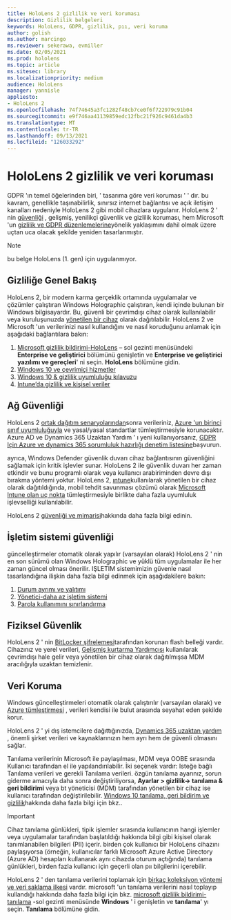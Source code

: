 ```yaml
---
title: HoloLens 2 gizlilik ve veri koruması
description: Gizlilik belgeleri
keywords: HoloLens, GDPR, gizlilik, pıı, veri koruma
author: golish
ms.author: marcingo
ms.reviewer: sekerawa, evmiller
ms.date: 02/05/2021
ms.prod: hololens
ms.topic: article
ms.sitesec: library
ms.localizationpriority: medium
audience: HoloLens
manager: yannisle
appliesto:
- HoloLens 2
ms.openlocfilehash: 74f74645a3fc1282f48cb7ce0f6f722979c91b04
ms.sourcegitcommit: e9f746aa41139859edc12fbc21f926c9461da4b3
ms.translationtype: MT
ms.contentlocale: tr-TR
ms.lasthandoff: 09/13/2021
ms.locfileid: "126033292"
---
```

# <a name="hololens-2-privacy-and-data-protection"></a>HoloLens 2 gizlilik ve veri koruması

GDPR 'ın temel öğelerinden biri, ' tasarıma göre veri koruması ' ' dır. bu kavram, genellikle taşınabilirlik, sınırsız internet bağlantısı ve açık iletişim kanalları nedeniyle HoloLens 2 gibi mobil cihazlara uygulanır. HoloLens 2 ' nin [güvenliği](/hololens/security-architecture) , gelişmiş, yenilikçi güvenlik ve gizlilik koruması, hem Microsoft 'un [gizlilik ve GDPR düzenlemelerine](https://privacy.microsoft.com/)yönelik yaklaşımını dahil olmak üzere uçtan uca olacak şekilde yeniden tasarlanmıştır.

 >[!NOTE]
> bu belge HoloLens (1. gen) için uygulanmıyor.

## <a name="privacy-overview"></a>Gizliliğe Genel Bakış

HoloLens 2, bir modern karma gerçeklik ortamında uygulamalar ve çözümler çalıştıran Windows Holographic çalıştıran, kendi içinde bulunan bir Windows bilgisayardır. Bu, güvenli bir çevrimdışı cihaz olarak kullanılabilir veya kuruluşunuzda [yönetilen bir cihaz](/mem/intune/fundamentals/windows-holographic-for-business) olarak dağıtılabilir. HoloLens 2 ve Microsoft 'un verilerinizi nasıl kullandığını ve nasıl koruduğunu anlamak için aşağıdaki bağlantılara bakın:

1. [Microsoft gizlilik bildirimi-HoloLens](https://privacy.microsoft.com/privacystatement) – sol gezinti menüsündeki **Enterprise ve geliştirici** bölümünü genişletin ve **Enterprise ve geliştirici yazılımı ve gereçleri**' ni seçin. **HoloLens** bölümüne gidin.
2. [Windows 10 ve çevrimiçi hizmetler](https://privacy.microsoft.com/windows10privacy)
3. [Windows 10 & gizlilik uyumluluğu kılavuzu](/windows/privacy/windows-10-and-privacy-compliance)
4. [Intune’da gizlilik ve kişisel veriler](/mem/intune/protect/privacy-personal-data)

## <a name="network-security"></a>Ağ Güvenliği
HoloLens 2 [ortak dağıtım senaryolarından](/hololens/common-scenarios)sonra verileriniz, [Azure 'un birinci sınıf uyumluluğuyla](/azure/compliance/) ve yasal/yasal standartlar tümleştirmesiyle korunacaktır. Azure AD ve Dynamics 365 Uzaktan Yardım ' ı yeni kullanıyorsanız, [GDPR Için Azure ve dynamics 365 sorumluluk hazırlığı denetim listesine](/compliance/regulatory/gdpr-arc-azure-dynamics)başvurun.

ayrıca, Windows Defender güvenlik duvarı cihaz bağlantısının güvenliğini sağlamak için kritik işlevler sunar. HoloLens 2 ile güvenlik duvarı her zaman etkindir ve bunu programlı olarak veya kullanıcı arabiriminden devre dışı bırakma yöntemi yoktur. HoloLens 2, [ıntune](/mem/intune/protect/device-compliance-get-started)kullanılarak yönetilen bir cihaz olarak dağıtıldığında, mobil tehdit savunması çözümü olarak [Microsoft Intune olan uç nokta](/mem/intune/protect/advanced-threat-protection) tümleştirmesiyle birlikte daha fazla uyumluluk işlevselliği kullanılabilir.

HoloLens 2 [güvenliği ve mimarisi](/hololens/security-architecture)hakkında daha fazla bilgi edinin.

## <a name="os-security"></a>İşletim sistemi güvenliği
güncelleştirmeler otomatik olarak yapılır (varsayılan olarak) HoloLens 2 ' nin en son sürümü olan Windows Holographic ve yüklü tüm uygulamalar ile her zaman güncel olması önerilir. IŞLETIM sistemimizin güvenle nasıl tasarlandığına ilişkin daha fazla bilgi edinmek için aşağıdakilere bakın:

1. [Durum ayrımı ve yalıtımı](/hololens/security-state-separation-isolation)
1. [Yönetici-daha az işletim sistemi](/hololens/security-adminless-os)
1. [Parola kullanımını sınırlandırma](/hololens/security-limiting-password-use)

## <a name="physical-security"></a>Fiziksel Güvenlik
HoloLens 2 ' nin [BitLocker şifrelemesi](/hololens/security-encryption-data-protection)tarafından korunan flash belleği vardır. Cihazınız ve yerel verileri, [Gelişmiş kurtarma Yardımcısı](https://www.microsoft.com/p/advanced-recovery-companion/9p74z35sfrs8#activetab=pivot:overviewtab) kullanılarak çevrimdışı hale gelir veya yönetilen bir cihaz olarak dağıtılmışsa MDM aracılığıyla uzaktan temizlenir.

## <a name="data-protection"></a>Veri Koruma
Windows güncelleştirmeleri otomatik olarak çalıştırılır (varsayılan olarak) ve [Azure tümleştirmesi](/hololens/security-encryption-data-protection#Azure-integration) , verileri kendisi ile bulut arasında seyahat eden şekilde korur.

HoloLens 2 ' yi dış istemcilere dağıttığınızda, [Dynamics 365 uzaktan yardım](/hololens/hololens2-deployment-guide) , önemli şirket verileri ve kaynaklarınızın hem ayrı hem de güvenli olmasını sağlar.

Tanılama verilerinin Microsoft ile paylaşılması, MDM veya OOBE sırasında Kullanıcı tarafından el ile yapılandırılabilir. İki seçenek vardır: Isteğe bağlı Tanılama verileri ve gerekli Tanılama verileri. özgün tanılama ayarınız, sorun giderme amacıyla daha sonra değiştiriliyorsa, **Ayarlar > gizlilik-> tanılama & geri bildirimi** veya bt yöneticisi (MDM) tarafından yönetilen bir cihaz ise kullanıcı tarafından değiştirilebilir. [Windows 10 tanılama, geri bildirim ve gizlilik](https://support.microsoft.com/windows/diagnostics-feedback-and-privacy-in-windows-10-28808a2b-a31b-dd73-dcd3-4559a5199319)hakkında daha fazla bilgi için bkz..

> [!Important]
> Cihaz tanılama günlükleri, tipik işlemler sırasında kullanıcının hangi işlemler veya uygulamalar tarafından başlatıldığı hakkında bilgi gibi kişisel olarak tanımlanabilen bilgileri (PII) içerir. birden çok kullanıcı bir HoloLens cihazını paylaşıyorsa (örneğin, kullanıcılar farklı Microsoft Azure Active Directory (Azure AD) hesapları kullanarak aynı cihazda oturum açtığında) tanılama günlükleri, birden fazla kullanıcı için geçerli olan pıı bilgilerini içerebilir.

HoloLens 2 ' den tanılama verilerini toplamak için [birkaç koleksiyon yöntemi ve veri saklama ilkesi](/hololens/hololens-diagnostic-logs) vardır.  microsoft 'un tanılama verilerini nasıl toplayıp kullandığı hakkında daha fazla bilgi için bkz. [microsoft gizlilik bildirimi-tanılama](https://privacy.microsoft.com/privacystatement) -sol gezinti menüsünde **Windows** ' i genişletin ve **tanılama**' yı seçin. **Tanılama** bölümüne gidin.
